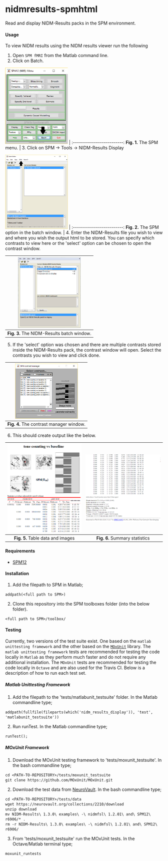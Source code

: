 # nidmresults-spmhtml

Read and display NIDM-Results packs in the SPM environment.

#### Usage
To view NIDM results using the NIDM results viewer run the following

1. Open `SPM fMRI` from the Matlab command line.
1. Click on Batch.

<img src="Doc/examplemenu1.png" width="200">  |
:-------------------------:
 **Fig. 1.** The SPM menu. |
3. Click on SPM -> Tools -> NIDM-Results Display

<img src="Doc/examplemenu2.png" width="200">  |
:-------------------------:
 **Fig. 2.** The SPM option in the batch window. |
4. Enter the NIDM-Results file you wish to view and where you wish the output html to be stored. You can specify which contrasts to view here or the 'select' option can be chosen to open the contrast window.

<img src="Doc/example_batch.png" width="200"> |  
:-------------------------:|
 **Fig. 3.** The NIDM-Results batch window. |
5. If the 'select' option was chosen and there are multiple contrasts stored inside the NIDM-Results pack, the contrast window will open. Select the contrasts you wish to view and click done. 

<img src="Doc/example_conMan.png" width="200"> |
:-------------------------:|
 **Fig. 4.** The contrast manager window. |
6. This should create output like the below.

<img src="Doc/example1.png" width="300">            |  <img src="Doc/example2.png" width="300">
:-------------------------:|:-------------------------:
 **Fig. 5.** Table data and images  |  **Fig. 6.** Summary statistics

#### Requirements

- [SPM12](http://www.fil.ion.ucl.ac.uk/spm/software/spm12/)

#### Installation

1. Add the filepath to SPM in Matlab;

 ```
 addpath(<full path to SPM>)
 ```
2. Clone this repository into the SPM toolboxes folder (into the below folder).
 ```
 <full path to SPM>/toolbox/
 ``` 

#### Testing

Currently, two versions of the test suite exist. One based on the `matlab unittesting framework` and the other based on the [`MOxUnit`](https://github.com/MOxUnit/MOxUnit) library. The `matlab unittesting framework` tests are recommended for testing the code locally in `Matlab` as they perform much faster and do not require any additional installation. The `MOxUnit` tests are recommended for testing the code locally in `Octave` and are also used for the Travis CI. Below is a description of how to run each test set.

##### Matlab Unittesting Framework

1. Add the filepath to the 'tests/matlabunit_testsuite' folder. In the Matlab commandline type;

 ```
addpath(fullfile(fileparts(which('nidm_results_display')), 'test', 'matlabunit_testsuite'))
 ```
2. Run runTest. In the Matlab commandline type;

 ```
 runTest();
 ```
 
 ##### MOxUnit Framework
 
 1. Download the MOxUnit testing framework to 'tests/moxunit_testsuite'. In the bash commandline type;
 
  ```
cd <PATH-TO-REPOSITORY>/tests/moxunit_testsuite
git clone https://github.com/MOxUnit/MOxUnit.git
  ```
 2. Download the test data from [NeuroVault](https://neurovault.org/). In the bash commandline type;

  ```
cd <PATH-TO-REPOSITORY>/tests/data
wget https://neurovault.org/collections/2210/download
unzip download
mv NIDM-Results\ 1.3.0\ examples\ -\ nidmfsl\ 1.2.01\ and\ SPM12\ r6906/* .
rm -r NIDM-Results\ 1.3.0\ examples\ -\ nidmfsl\ 1.2.01\ and\ SPM12\ r6906/
  ```
 3. From 'tests/moxunit_testsuite' run the MOxUnit tests. In the Octave/Matlab terminal type;

  ```
  moxunit_runtests
  ```
